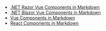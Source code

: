 - [.NET Razor Vue Components in Markdown](/posts/javascript)
- [.NET Blazor Vue Components in Markdown](https://blazor-vue.web-templates.io/posts/javascript)
- [Vue Components in Markdown](https://press-vue.servicestack.net/posts/markdown-components-in-vue)
- [React Components in Markdown](https://press-react.servicestack.net/posts/markdown-components-in-react)
